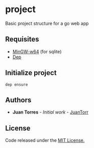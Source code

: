 # project

Basic project structure for a go web app

## Requisites
  * [MinGW-w64](https://sourceforge.net/projects/mingw-w64/) (for sqlite)
  * [Dep](https://github.com/golang/dep)

## Initialize project

`dep ensure`


## Authors

* **Juan Torres** - *Initial work* - [JuanTorr](https://github.com/JuanTorr)

## License

Code released under the [MIT License.](https://github.com/JuanTorr/basic-go-web/blob/master/LICENSE)
